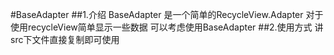 #BaseAdapter
##1.介绍
BaseAdapter 是一个简单的RecycleView.Adapter 对于使用recycleView简单显示一些数据  可以考虑使用BaseAdapter
##2.使用方式
讲src下文件直接复制即可使用
